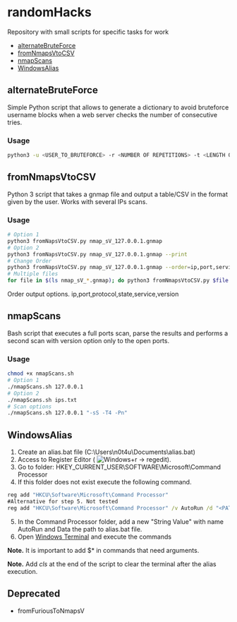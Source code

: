 # randomHacks

Repository with small scripts for specific tasks for work

- [alternateBruteForce](#alternatebruteforce)
- [fromNmapsVtoCSV](#fromnmapsvtocsv)
- [nmapScans](#nmapscans)
- [WindowsAlias](#WindowsAlias)

## alternateBruteForce
Simple Python script that allows to generate a dictionary to avoid bruteforce username blocks when a web server checks the number of consecutive tries.

### Usage
``` bash
python3 -u <USER_TO_BRUTEFORCE> -r <NUMBER OF REPETITIONS> -t <LENGTH OF DICTIONARY> [-o <OUTPUT>]
```

## fromNmapsVtoCSV
Python 3 script that takes a gnmap file and output a table/CSV in the format given by the user. Works with several IPs scans.

### Usage
``` bash
# Option 1
python3 fromNapsVtoCSV.py nmap_sV_127.0.0.1.gnmap
# Option 2
python3 fromNapsVtoCSV.py nmap_sV_127.0.0.1.gnmap --print
# Change Order
python3 fromNapsVtoCSV.py nmap_sV_127.0.0.1.gnmap --order=ip,port,service,version
# Multiple files
for file in $(ls nmap_sV_*.gnmap); do python3 fromNmapsVtoCSV.py $file --print; done > nmapParser.txt
```
Order output options.   ip,port,protocol,state,service,version

## nmapScans
Bash script that executes a full ports scan, parse the results and performs a second scan with version option only to the open ports.

### Usage
``` bash
chmod +x nmapScans.sh
# Option 1
./nmapScans.sh 127.0.0.1
# Option 2
./nmapScans.sh ips.txt
# Scan options
./nmapScans.sh 127.0.0.1 "-sS -T4 -Pn"
```

## WindowsAlias
1. Create an alias.bat file (C:\Users\n0t4u\Documents\alias.bat)
2. Access to Register Editor ( ![Windows](https://icons8.com/icon/35083/windows-10)+r -> regedit).
3. Go to folder:
HKEY_CURRENT_USER\SOFTWARE\Microsoft\Command Processor
4. If this folder does not exist execute the following command.
``` cmd
reg add "HKCU\Software\Microsoft\Command Processor"
#Alternative for step 5. Not tested
reg add "HKCU\Software\Microsoft\Command Processor" /v AutoRun /d "<PATH_TO_FILE>"
```
5. In the Command Processor folder, add a new "String Value" with name AutoRun and Data the path to alias.bat file.
6. Open [Windows Terminal](https://apps.microsoft.com/store/detail/9N0DX20HK701) and execute the commands

**Note.** It is important to add $* in commands that need arguments.

**Note.** Add *cls* at the end of the script to clear the terminal after the alias execution.

## Deprecated
* fromFuriousToNmapsV